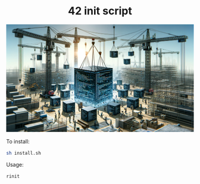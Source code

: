 <div align="center"><h1>42 init script</h1></div>

![libft](init_script.png)

To install:
```bash
sh install.sh
```

Usage:
```bash
rinit
```
